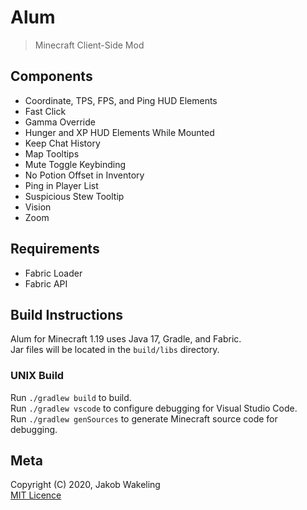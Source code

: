 # Alum

> Minecraft Client-Side Mod

## Components

- Coordinate, TPS, FPS, and Ping HUD Elements
- Fast Click
- Gamma Override
- Hunger and XP HUD Elements While Mounted
- Keep Chat History
- Map Tooltips
- Mute Toggle Keybinding
- No Potion Offset in Inventory
- Ping in Player List
- Suspicious Stew Tooltip
- Vision
- Zoom

## Requirements

- Fabric Loader
- Fabric API

## Build Instructions

Alum for Minecraft 1.19 uses Java 17, Gradle, and Fabric.  
Jar files will be located in the `build/libs` directory.

### UNIX Build

Run `./gradlew build` to build.  
Run `./gradlew vscode` to configure debugging for Visual Studio Code.  
Run `./gradlew genSources` to generate Minecraft source code for debugging.

## Meta

Copyright (C) 2020, Jakob Wakeling  
[MIT Licence](https://opensource.org/licenses/MIT)
